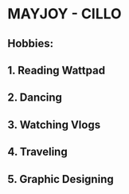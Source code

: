 # MAYJOY - CILLO

## Hobbies:
##          1. Reading Wattpad
##          2. Dancing
##          3. Watching Vlogs
##          4. Traveling
##          5. Graphic Designing